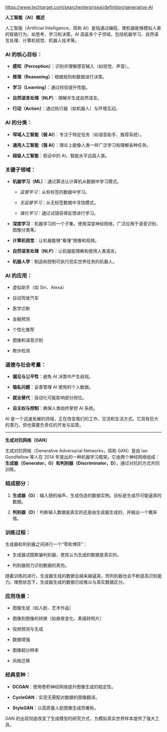 https://www.techtarget.com/searchenterpriseai/definition/generative-AI

**人工智能（AI）概述**

人工智能（Artificial Intelligence，简称 AI）是指通过编程，使机器能够模拟人类的智能行为，如思考、学习和决策。AI 涵盖多个子领域，包括机器学习、自然语言处理、计算机视觉、机器人技术等。

### AI 的核心目标：

- **感知（Perception）**：识别并理解感官输入（如视觉、声音）。
    
- **推理（Reasoning）**：根据规则和数据进行决策。
    
- **学习（Learning）**：通过经验提升性能。
    
- **自然语言处理（NLP）**：理解并生成自然语言。
    
- **行动（Action）**：通过执行器（如机器人）与环境互动。
    

### AI 的分类：

- **窄域人工智能（弱 AI）**：专注于特定任务（如语音助手、推荐系统）。
    
- **通用人工智能（强 AI）**：理论上能像人类一样广泛学习和理解各种任务。
    
- **超级人工智能**：假设中的 AI，智能水平远超人类。
    

### 关键子领域：

- **机器学习（ML）**：通过算法让计算机从数据中学习模式。
    
    - _监督学习_：从有标签的数据中学习。
        
    - _无监督学习_：从无标签数据中寻找模式。
        
    - _强化学习_：通过试错获得反馈进行学习。
        
- **深度学习**：机器学习的一个子集，使用深度神经网络，广泛应用于语音识别、图像分类等。
    
- **计算机视觉**：让机器能够“看懂”图像和视频。
    
- **自然语言处理（NLP）**：让机器能理解和使用人类语言。
    
- **机器人学**：制造和控制可执行现实世界任务的机器人。
    

### AI 的应用：

- 虚拟助手（如 Siri、Alexa）
    
- 自动驾驶汽车
    
- 医学诊断
    
- 金融预测
    
- 个性化推荐
    
- 图像和语音识别
    
- 欺诈检测
    

### 道德与社会考量：

- **偏见与公平性**：避免 AI 决策中产生歧视。
    
- **隐私问题**：妥善管理 AI 使用的个人数据。
    
- **就业替代**：自动化可能影响部分岗位。
    
- **自主权与控制**：确保人类始终掌控 AI 系统。
    

AI 是一个迅速发展的领域，正在改变我们的工作、交流和生活方式。它具有巨大的潜力，但也需要负责任的开发与监管。

---

**生成对抗网络（GAN）**

生成对抗网络（Generative Adversarial Networks，简称 GAN）是由 Ian Goodfellow 等人在 2014 年提出的一种机器学习框架。它由两个神经网络组成：**生成器（Generator，G）**和**判别器（Discriminator，D）**，通过对抗的方式共同训练。

### 组成部分：

1. **生成器（G）**：输入随机噪声，生成伪造的数据实例。目标是生成尽可能逼真的数据。
    
2. **判别器（D）**：判断输入数据是真实的还是由生成器生成的，并输出一个概率值。
    

### 训练过程：

生成器和判别器之间进行一个“零和博弈”：

- 生成器试图欺骗判别器，使其认为生成的数据是真实的。
    
- 判别器努力识别数据的真伪。
    

随着训练的进行，生成器生成的数据会越来越逼真，而判别器也会不断提高识别能力。理想状态下，生成器生成的数据已经难以与真实数据区分。

### 应用场景：

- 图像生成（如人脸、艺术作品）
    
- 图像到图像的转换（如昼夜变化、素描转照片）
    
- 视频预测与生成
    
- 数据增强
    
- 图像超分辨率
    
- 风格迁移
    

### 经典变种：

- **DCGAN**：使用卷积神经网络提升图像生成的稳定性。
    
- **CycleGAN**：实现无需配对数据的图像翻译。
    
- **StyleGAN**：以高质量人脸图像生成而著称。
    

GAN 的出现彻底改变了生成模型的研究方式，为模拟真实世界样本提供了强大工具。